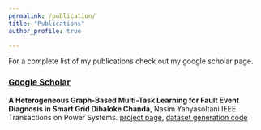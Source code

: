 ```yaml
---
permalink: /publication/
title: "Publications"
author_profile: true

---
```

For a complete list of my publications check out my google scholar page.

### <a href="https://scholar.google.com/citations?user=dO8bRn0AAAAJ&hl=en" target="_blank">Google Scholar</a> 

<b> A Heterogeneous Graph-Based Multi-Task Learning for Fault Event Diagnosis in Smart Grid </b>
<b>Dibaloke Chanda</b>, Nasim Yahyasoltani
IEEE Transactions on Power Systems.  [project page](https://graphbasedmtl.github.io/heterogenous-graph-mtl-fault-diagonosis/), [dataset generation code](https://github.com/Machine-Learning-Optimization-Data-Lab/Graph-Based-Fault-Detection-Data-Generation)
